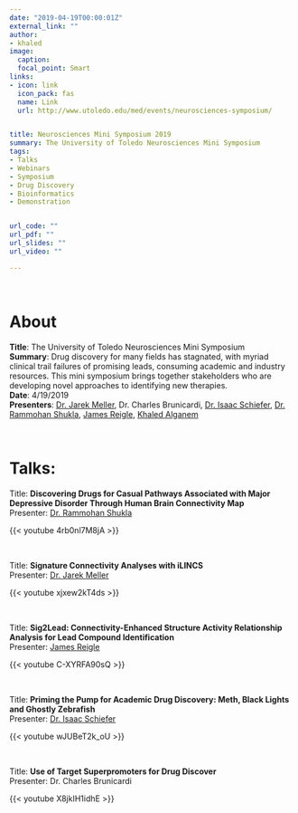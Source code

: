 ```yaml
---
date: "2019-04-19T00:00:01Z"
external_link: ""
author: 
- khaled
image:
  caption: 
  focal_point: Smart
links:
- icon: link
  icon_pack: fas
  name: Link
  url: http://www.utoledo.edu/med/events/neurosciences-symposium/


title: Neurosciences Mini Symposium 2019
summary: The University of Toledo Neurosciences Mini Symposium
tags:
- Talks
- Webinars
- Symposium
- Drug Discovery
- Bioinformatics
- Demonstration


url_code: ""
url_pdf: ""
url_slides: ""
url_video: ""

---
```


&nbsp;
&nbsp;
&nbsp;
&nbsp;
&nbsp;
&nbsp;
# About

**Title**: The University of Toledo Neurosciences Mini Symposium  
**Summary**: Drug discovery for many fields has stagnated, with myriad clinical trail failures of promising leads, consuming academic and industry resources. This mini symposium brings together stakeholders who are developing novel approaches to identifying new therapies.  
**Date**: 4/19/2019  
**Presenters**: [Dr. Jarek Meller](https://www.cincinnatichildrens.org/bio/m/jarek-meller), Dr. Charles Brunicardi, [Dr. Isaac Schiefer](https://www.utoledo.edu/pharmacy/depts/mbc/faculty-ischiefer.html), [Dr. Rammohan Shukla](/authors/ram), [James Reigle](/authors/james), [Khaled Alganem](/authors/khaled)  

&nbsp;
&nbsp;
&nbsp;
&nbsp;
&nbsp;
&nbsp;

# Talks:  

Title: **Discovering Drugs for Casual Pathways Associated with Major Depressive Disorder Through Human Brain Connectivity Map**  
Presenter: [Dr. Rammohan Shukla](/authors/ram)

{{< youtube 4rb0nl7M8jA >}}  

&nbsp;
&nbsp;
&nbsp;
&nbsp;
&nbsp;
&nbsp;

Title: **Signature Connectivity Analyses with iLINCS**  
Presenter: [Dr. Jarek Meller](https://www.cincinnatichildrens.org/bio/m/jarek-meller)

{{< youtube xjxew2kT4ds >}}  

&nbsp;
&nbsp;
&nbsp;
&nbsp;
&nbsp;
&nbsp;

Title: **Sig2Lead: Connectivity-Enhanced Structure Activity Relationship Analysis for Lead Compound Identification**  
Presenter: [James Reigle](/authors/james)

{{< youtube C-XYRFA90sQ >}}  

&nbsp;
&nbsp;
&nbsp;
&nbsp;
&nbsp;
&nbsp;

Title: **Priming the Pump for Academic Drug Discovery: Meth, Black Lights and Ghostly Zebrafish**  
Presenter: [Dr. Isaac Schiefer](https://www.utoledo.edu/pharmacy/depts/mbc/faculty-ischiefer.html)

{{< youtube wJUBeT2k_oU >}}  

&nbsp;
&nbsp;
&nbsp;
&nbsp;
&nbsp;
&nbsp;

Title: **Use of Target Superpromoters for Drug Discover**  
Presenter: Dr. Charles Brunicardi

{{< youtube X8jkIH1idhE >}}  

&nbsp;
&nbsp;
&nbsp;
&nbsp;
&nbsp;
&nbsp;









